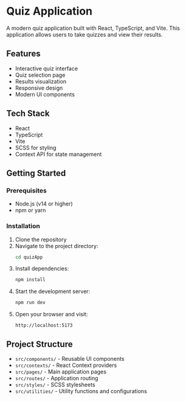 # Quiz Application

A modern quiz application built with React, TypeScript, and Vite. This application allows users to take quizzes and view their results.

## Features

- Interactive quiz interface
- Quiz selection page
- Results visualization
- Responsive design
- Modern UI components

## Tech Stack

- React 
- TypeScript
- Vite
- SCSS for styling
- Context API for state management

## Getting Started

### Prerequisites

- Node.js (v14 or higher)
- npm or yarn

### Installation

1. Clone the repository
2. Navigate to the project directory:
   ```bash
   cd quizApp
   ```
3. Install dependencies:
   ```bash
   npm install
   ```
4. Start the development server:
   ```bash
   npm run dev
   ```
5. Open your browser and visit:
   ```
   http://localhost:5173
   ```

## Project Structure

- `src/components/` - Reusable UI components
- `src/contexts/` - React Context providers
- `src/pages/` - Main application pages
- `src/routes/` - Application routing
- `src/styles/` - SCSS stylesheets
- `src/utilities/` - Utility functions and configurations